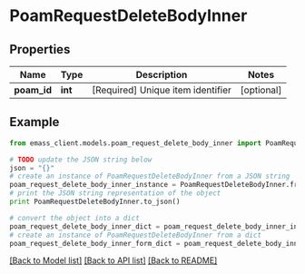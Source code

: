 # PoamRequestDeleteBodyInner


## Properties
Name | Type | Description | Notes
------------ | ------------- | ------------- | -------------
**poam_id** | **int** | [Required] Unique item identifier | [optional] 

## Example

```python
from emass_client.models.poam_request_delete_body_inner import PoamRequestDeleteBodyInner

# TODO update the JSON string below
json = "{}"
# create an instance of PoamRequestDeleteBodyInner from a JSON string
poam_request_delete_body_inner_instance = PoamRequestDeleteBodyInner.from_json(json)
# print the JSON string representation of the object
print PoamRequestDeleteBodyInner.to_json()

# convert the object into a dict
poam_request_delete_body_inner_dict = poam_request_delete_body_inner_instance.to_dict()
# create an instance of PoamRequestDeleteBodyInner from a dict
poam_request_delete_body_inner_form_dict = poam_request_delete_body_inner.from_dict(poam_request_delete_body_inner_dict)
```
[[Back to Model list]](../README.md#documentation-for-models) [[Back to API list]](../README.md#documentation-for-api-endpoints) [[Back to README]](../README.md)


